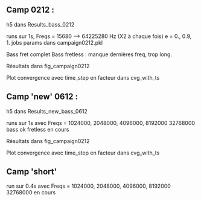 Camp 0212 :
-----------

h5 dans Results_bass_0212

runs sur 1s, Freqs = 15680 -->  64225280 Hz (X2 à chaque fois)
e = 0., 0.9, 1.
jobs params dans campaign0212.pkl

Bass fret complet
Bass fretless : manque dernières freq, trop long.


Résultats dans fig_campaign0212

Plot convergence avec time_step en facteur dans cvg_with_ts



Camp 'new' 0612 : 
-----------------
h5 dans Results_new_bass_0612

runs sur 1s avec Freqs = 1024000, 2048000, 4096000, 8192000 32768000
bass ok
fretless en cours

Résultats dans fig_campaign0212

Plot convergence avec time_step en facteur dans cvg_with_ts





Camp 'short'
-------------



run sur 0.4s avec Freqs = 1024000, 2048000, 4096000, 8192000 32768000
en cours



